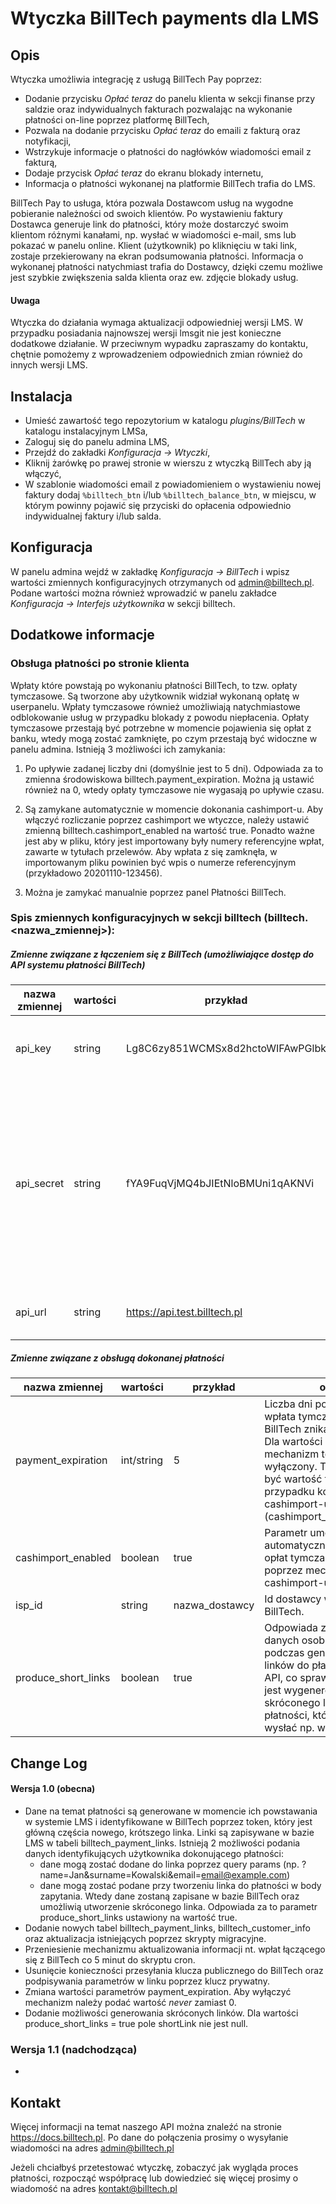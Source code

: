 # Wtyczka BillTech payments dla LMS

## Opis
Wtyczka umożliwia integrację z usługą BillTech Pay poprzez:
* Dodanie przycisku *Opłać teraz* do panelu klienta w sekcji finanse przy saldzie oraz indywidualnych 
fakturach pozwalając na wykonanie płatności on-line poprzez platformę BillTech,
* Pozwala na dodanie przycisku *Opłać teraz* do emaili z fakturą oraz notyfikacji,
* Wstrzykuje informacje o płatności do nagłówków wiadomości email z fakturą,
* Dodaje przycisk *Opłać teraz* do ekranu blokady internetu,
* Informacja o płatności wykonanej na platformie BillTech trafia do LMS.

BillTech Pay to usługa, która pozwala Dostawcom usług na wygodne pobieranie należności od swoich klientów. 
Po wystawieniu faktury Dostawca generuje link do płatności, który może dostarczyć swoim klientom różnymi kanałami,
 np. wysłać w wiadomości e-mail, sms lub pokazać w panelu online. 
Klient (użytkownik) po kliknięciu w taki link, zostaje przekierowany na ekran podsumowania płatności.
Informacja o wykonanej płatności natychmiast trafia do Dostawcy,
 dzięki czemu możliwe jest szybkie zwiększenia salda klienta oraz ew. zdjęcie blokady usług.

#### Uwaga
Wtyczka do działania wymaga aktualizacji odpowiedniej wersji LMS. W przypadku posiadania najnowszej wersji
lmsgit nie jest konieczne dodatkowe działanie. W przeciwnym wypadku zapraszamy do kontaktu, chętnie pomożemy 
z wprowadzeniem odpowiednich zmian również do innych wersji LMS.

## Instalacja
* Umieść zawartość tego repozytorium w katalogu *plugins/BillTech* w katalogu instalacyjnym LMSa,
* Zaloguj się do panelu admina LMS,
* Przejdź do zakładki *Konfiguracja -> Wtyczki*,
* Kliknij żarówkę po prawej stronie w wierszu z wtyczką BillTech aby ją włączyć,
* W szablonie wiadomości email z powiadomieniem o wystawieniu nowej faktury dodaj `%billtech_btn` i/lub `%billtech_balance_btn`,
w miejscu, w którym powinny pojawić się przyciski do opłacenia odpowiednio indywidualnej faktury i/lub salda. 

## Konfiguracja
W panelu admina wejdź w zakładkę *Konfiguracja -> BillTech* i wpisz wartości zmiennych konfiguracyjnych otrzymanych od <admin@billtech.pl>. 
Podane wartości można również wprowadzić w panelu zakładce *Konfiguracja -> Interfejs użytkownika* w sekcji billtech.

## Dodatkowe informacje
### Obsługa płatności po stronie klienta
Wpłaty które powstają po wykonaniu płatności BillTech, to tzw. opłaty tymczasowe. Są tworzone aby użytkownik widział wykonaną opłatę w userpanelu. Wpłaty tymczasowe również umożliwiają natychmiastowe odblokowanie usług w przypadku blokady z powodu niepłacenia. Opłaty tymczasowe przestają być potrzebne w momencie pojawienia się opłat z banku, wtedy mogą zostać zamknięte, po czym przestają być widoczne w panelu admina. Istnieją 3 możliwości ich zamykania:

   1. Po upływie zadanej liczby dni (domyślnie jest to 5 dni). Odpowiada za to zmienna środowiskowa billtech.payment_expiration. 
    Można ją ustawić również na 0, wtedy opłaty tymczasowe nie wygasają po upływie czasu. 
   
   1. Są zamykane automatycznie w momencie dokonania cashimport-u. Aby włączyć rozliczanie poprzez cashimport we wtyczce, należy ustawić zmienną billtech.cashimport_enabled na wartość true. Ponadto ważne jest aby w pliku, który jest importowany były numery referencyjne wpłat, zawarte w tytułach przelewów. Aby wpłata z się zamknęła, w importowanym pliku powinien być wpis o numerze referencyjnym (przykładowo 20201110-123456). 
    
   1. Można je zamykać manualnie poprzez panel Płatności BillTech.

### Spis zmiennych konfiguracyjnych w sekcji billtech (billtech.<nazwa_zmiennej>):

##### Zmienne związane z łączeniem się z BillTech (umożliwiające dostęp do API systemu płatności BillTech)

| nazwa zmiennej 	| wartości 	| przykład                         	| opis                                                                                                                                                                                        	|
|----------------	|----------	|----------------------------------	|---------------------------------------------------------------------------------------------------------------------------------------------------------------------------------------------	|
| api_key        	| string   	| Lg8C6zy851WCMSx8d2hctoWIFAwPGlbk 	| Parametr wykorzystywany do uwierzytelnienia HTTP BASIC.                                                                                                                                     	|
| api_secret     	| string   	| fYA9FuqVjMQ4bJIEtNloBMUni1qAKNVi 	| Parametr wykorzystywany do uwierzytelnienia HTTP BASIC.  Otrzymywany po kliknięcie po podaniu parametru PIN i kliknięciu przycisku Generuj API secret w zakładce *Konfiguracja -> BillTech*. 	|
| api_url        	| string   	| https://api.test.billtech.pl     	| Adres do komunikacji z platformą BillTech                                                                                                                                                   	|

##### Zmienne związane z obsługą dokonanej płatności

| nazwa zmiennej      	| wartości   	| przykład       	| opis                                                                                                                                                                                                                          	|
|---------------------	|------------	|----------------	|-------------------------------------------------------------------------------------------------------------------------------------------------------------------------------------------------------------------------------	|
| payment_expiration  	| int/string 	| 5              	| Liczba dni po których wpłata tymczasowa BillTech znika z systemu. Dla wartości never mechanizm ten zostajy wyłączony. Taka powinna być wartość tej zmiennej w przypadku korzystania z cashimport-u (cashimport_enabled=true). 	|
| cashimport_enabled  	| boolean    	| true           	| Parametr umożliwiający automatyczne rozliczanie opłat tymczasowych poprzez mechanizm cashimport-u.                                                                                                                            	|
| isp_id              	| string     	| nazwa_dostawcy 	| Id dostawcy w systemie BillTech.                                                                                                                                                                                              	|
| produce_short_links 	| boolean    	| true           	| Odpowiada za podanie danych osobowych podczas generowania linków do płatności przez API, co sprawia że możliwe jest wygenerowanie skróconego linku do płatności, który można wysłać np. w SMS.                                	|

## Change Log

#### Wersja 1.0 (obecna)
* Dane na temat płatności są generowane w momencie ich powstawania w systemie LMS i identyfikowane w BillTech poprzez token, który jest główną częścia nowego, krótszego linka. 
Linki są zapisywane w bazie LMS w tabeli billtech_payment_links.
Istnieją 2 możliwości podania danych identyfikujących użytkownika dokonującego płatności:
    * dane mogą zostać dodane do linka poprzez query params (np. ?name=Jan&surname=Kowalski&email=email@example.com)
    * dane mogą zostać podane przy tworzeniu linka do płatności w body zapytania. 
    Wtedy dane zostaną zapisane w bazie BillTech oraz umożliwią utworzenie skróconego linka. 
    Odpowiada za to parametr produce_short_links ustawiony na wartość true. 
* Dodanie nowych tabel billtech_payment_links, billtech_customer_info oraz aktualizacja istniejących poprzez skrypty migracyjne. 
* Przeniesienie mechanizmu aktualizowania informacji nt. wpłat łączącego się z BillTech co 5 minut do skryptu cron. 
* Usunięcie konieczności przesyłania klucza publicznego do BillTech oraz podpisywania parametrów w linku poprzez klucz prywatny.
* Zmiana wartości parametrów payment_expiration. Aby wyłączyć mechanizm należy podać wartość *never* zamiast 0.
* Dodanie możliwości generowania skróconych linków. Dla wartości produce_short_links = true pole shortLink nie jest null.

### Wersja 1.1 (nadchodząca)
* 

## Kontakt
Więcej informacji na temat naszego API można znaleźć na stronie <https://docs.billtech.pl>. Po dane do połączenia prosimy o wysyłanie wiadomości na adres <admin@billtech.pl>

Jeżeli chciałbyś przetestować wtyczkę, zobaczyć jak wygląda proces płatności, rozpocząć współpracę lub dowiedzieć się więcej prosimy o wiadomość na adres <kontakt@billtech.pl>
